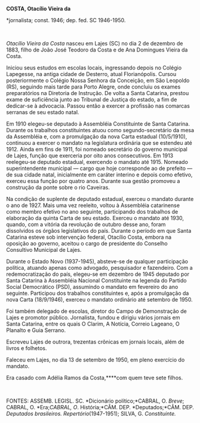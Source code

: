 **COSTA, Otacílio Vieira da**

\*jornalista; const. 1946; dep. fed. SC 1946-1950.

 

*Otacílio Vieira da Costa* nasceu em Lajes (SC) no dia 2 de dezembro de
1883, filho de João José Teodoro da Costa e de Ana Domingues Vieira da
Costa.

Iniciou seus estudos em escolas locais, ingressando depois no Colégio
Lapegesse, na antiga cidade de Desterro, atual Florianópolis. Cursou
posteriormente o Colégio Nossa Senhora da Conceição, em São Leopoldo
(RS), seguindo mais tarde para Porto Alegre, onde concluiu os exames
preparatórios na Diretoria de Instrução. De volta a Santa Catarina,
prestou exame de suficiência junto ao Tribunal de Justiça do estado, a
fim de dedicar-se à advocacia. Passou então a exercer a profissão nas
comarcas serranas de seu estado natal.

Em 1910 elegeu-se deputado à Assembléia Constituinte de Santa Catarina.
Durante os trabalhos constituintes atuou como segundo-secretário da mesa
da Assembléia e, com a promulgação da nova Carta estadual (10/5/1910),
continuou a exercer o mandato na legislatura ordinária que se estendeu
até 1912. Ainda em fins de 1911, foi nomeado secretário do governo
municipal de Lajes, função que exerceria por oito anos consecutivos. Em
1913 reelegeu-se deputado estadual, exercendo o mandato até 1915.
Nomeado superintendente municipal — cargo que hoje corresponde ao de
prefeito — de sua cidade natal, inicialmente em caráter interino e
depois como efetivo, exerceu essa função por quatro anos. Durante sua
gestão promoveu a construção da ponte sobre o rio Caveiras.

Na condição de suplente de deputado estadual, exerceu o mandato durante
o ano de 1927. Mais uma vez reeleito, voltou à Assembléia catarinense
como membro efetivo no ano seguinte, participando dos trabalhos de
elaboração da quinta Carta de seu estado. Exerceu o mandato até 1930,
quando, com a vitória da revolução de outubro desse ano, foram
dissolvidos os órgãos legislativos do país. Durante o período em que
Santa Catarina esteve sob intervenção federal, Otacílio Costa, embora na
oposição ao governo, aceitou o cargo de presidente do Conselho
Consultivo Municipal de Lajes.

Durante o Estado Novo (1937-1945), absteve-se de qualquer participação
política, atuando apenas como advogado, pesquisador e fazendeiro. Com a
redemocratização do país, elegeu-se em dezembro de 1945 deputado por
Santa Catarina à Assembléia Nacional Constituinte na legenda do Partido
Social Democrático (PSD), assumindo o mandato em fevereiro do ano
seguinte. Participou dos trabalhos constituintes e, após a promulgação
da nova Carta (18/9/1946), exerceu o mandato ordinário até setembro de
1950.

Foi também delegado de escolas, diretor do Campo de Demonstração de
Lajes e promotor público. Jornalista, fundou e dirigiu vários jornais em
Santa Catarina, entre os quais O Clarim, A Notícia, Correio Lageano, O
Planalto e Guia Serrano.

Escreveu Lajes de outrora, trezentas crônicas em jornais locais, além de
livros e folhetos.

Faleceu em Lajes, no dia 13 de setembro de 1950, em pleno exercício do
mandato.

Era casado com Adélia Ramos da Costa,****com quem teve sete filhos.

 

FONTES: ASSEMB. LEGISL. SC. *Dicionário político;*CABRAL, O. *Breve*;
CABRAL, O. *Era;*CABRAL, O*. História;*CÂM. DEP. *Deputados;*CÂM. DEP.
*Deputados brasileiros. Repertório*(1947-1951); SILVA, G.
*Constituinte.*

 

